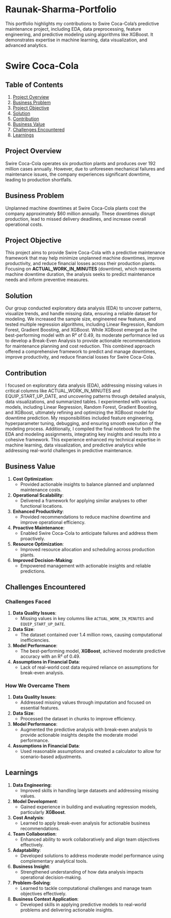 # Raunak-Sharma-Portfolio
This portfolio highlights my contributions to Swire Coca-Cola’s predictive maintenance project, including EDA, data preprocessing, feature engineering, and predictive modeling using algorithms like XGBoost. It demonstrates expertise in machine learning, data visualization, and advanced analytics.

# Swire Coca-Cola

## Table of Contents
1. [Project Overview](#project-overview)
2. [Business Problem](#business-problem)
3. [Project Objective](#project-objective)
4. [Solution](#solution)
5. [Contribution](#contribution)
6. [Business Value](#business-value)
7. [Challenges Encountered](#challenges-encountered)
8. [Learnings](#learnings)


## Project Overview
Swire Coca-Cola operates six production plants and produces over 192 million cases annually. However, due to unforeseen mechanical failures and maintenance issues, the company experiences significant downtime, leading to production shortfalls. 

## Business Problem
Unplanned machine downtimes at Swire Coca-Cola plants cost the company approximately $60 million annually. These downtimes disrupt production, lead to missed delivery deadlines, and increase overall operational costs.

## Project Objective
This project aims to provide Swire Coca-Cola with a predictive maintenance framework that may help minimize unplanned machine downtimes, improve productivity, and reduce financial losses across their production plants. Focusing on **ACTUAL_WORK_IN_MINUTES** (downtime), which represents machine downtime duration, the analysis seeks to predict maintenance needs and inform preventive measures.

## Solution
Our group conducted exploratory data analysis (EDA) to uncover patterns, visualize trends, and handle missing data, ensuring a reliable dataset for modeling. We increased the sample size, engineered new features, and tested multiple regression algorithms, including Linear Regression, Random Forest, Gradient Boosting, and XGBoost. While XGBoost emerged as the best-performing model with an R² of 0.49, its moderate performance led us to develop a Break-Even Analysis to provide actionable recommendations for maintenance planning and cost reduction. This combined approach offered a comprehensive framework to predict and manage downtimes, improve productivity, and reduce financial losses for Swire Coca-Cola.

## Contribution
I focused on exploratory data analysis (EDA), addressing missing values in critical columns like ACTUAL_WORK_IN_MINUTES and EQUIP_START_UP_DATE, and uncovering patterns through detailed analysis, data visualizations, and summarized tables. I experimented with various models, including Linear Regression, Random Forest, Gradient Boosting, and XGBoost, ultimately refining and optimizing the XGBoost model for downtime prediction. My responsibilities included feature engineering, hyperparameter tuning, debugging, and ensuring smooth execution of the modeling process. Additionally, I compiled the final notebook for both the EDA and modeling assignments, integrating key insights and results into a cohesive framework. This experience enhanced my technical expertise in machine learning, data visualization, and predictive analytics while addressing real-world challenges in predictive maintenance.

## Business Value
1. **Cost Optimization**:
   - Provided actionable insights to balance planned and unplanned maintenance costs.
2. **Operational Scalability**:
   - Delivered a framework for applying similar analyses to other functional locations.
3. **Enhanced Productivity**:
   - Provided recommendations to reduce machine downtime and improve operational efficiency.
4. **Proactive Maintenance**:
   - Enabled Swire Coca-Cola to anticipate failures and address them proactively.
5. **Resource Optimization**:
   - Improved resource allocation and scheduling across production plants.
6. **Improved Decision-Making**:
   - Empowered management with actionable insights and reliable predictions.

## Challenges Encountered

### Challenges Faced
1. **Data Quality Issues**:
   - Missing values in key columns like `ACTUAL_WORK_IN_MINUTES` and `EQUIP_START_UP_DATE`.
2. **Data Size**:
   - The dataset contained over 1.4 million rows, causing computational inefficiencies.
3. **Model Performance**:
   - The best-performing model, **XGBoost**, achieved moderate predictive accuracy with an R² of 0.49.
4. **Assumptions in Financial Data**:
   - Lack of real-world cost data required reliance on assumptions for break-even analysis.

### How We Overcame Them
1. **Data Quality Issues**:
   - Addressed missing values through imputation and focused on essential features.
2. **Data Size**:
   - Processed the dataset in chunks to improve efficiency.
3. **Model Performance**:
   - Augmented the predictive analysis with break-even analysis to provide actionable insights despite the moderate model performance.
4. **Assumptions in Financial Data**:
   - Used reasonable assumptions and created a calculator to allow for scenario-based adjustments.

## Learnings
1. **Data Engineering**:
   - Improved skills in handling large datasets and addressing missing values.
2. **Model Development**:
   - Gained experience in building and evaluating regression models, particularly **XGBoost**.
3. **Cost Analysis**:
   - Learned to apply break-even analysis for actionable business recommendations.
4. **Team Collaboration**:
   - Enhanced ability to work collaboratively and align team objectives effectively.
5. **Adaptability**:
   - Developed solutions to address moderate model performance using complementary analytical tools.
6. **Business Insight**:
   - Strengthened understanding of how data analysis impacts operational decision-making.
7. **Problem-Solving**:
   - Learned to tackle computational challenges and manage team objectives effectively.
8. **Business Context Application**:
   - Developed skills in applying predictive models to real-world problems and delivering actionable insights.

